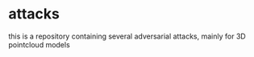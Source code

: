 # attacks
this is a repository containing several adversarial attacks, mainly for 3D pointcloud models
